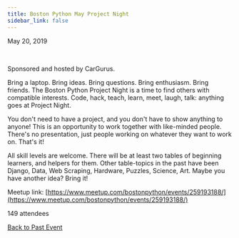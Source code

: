 ```yaml
---
title: Boston Python May Project Night
sidebar_link: false
---
```


May 20, 2019


   

Sponsored and hosted by CarGurus.

Bring a laptop. Bring ideas. Bring questions. Bring enthusiasm. Bring friends. The Boston Python Project Night is a time to find others with compatible interests. Code, hack, teach, learn, meet, laugh, talk: anything goes at Project Night.

You don't need to have a project, and you don't have to show anything to anyone! This is an opportunity to work together with like-minded people. There's no presentation, just people working on whatever they want to work on. That's it!

All skill levels are welcome. There will be at least two tables of beginning learners, and helpers for them. Other table-topics in the past have been Django, Data, Web Scraping, Hardware, Puzzles, Science, Art. Maybe you have another idea? Bring it!


Meetup link: [https://www.meetup.com/bostonpython/events/259193188/](https://www.meetup.com/bostonpython/events/259193188/)

149 attendees

[Back to Past Event](past-events.md)